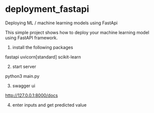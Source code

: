 # deployment_fastapi
Deploying ML / machine learning models using FastApi

This simple project shows how to deploy your machine learning model using FastAPI framework.

1. install the following packages

fastapi
uvicorn[standard]
scikit-learn

2. start server

python3 main.py

3. swagger ui

http://127.0.0.1:8000/docs

4. enter inputs and get predicted value


